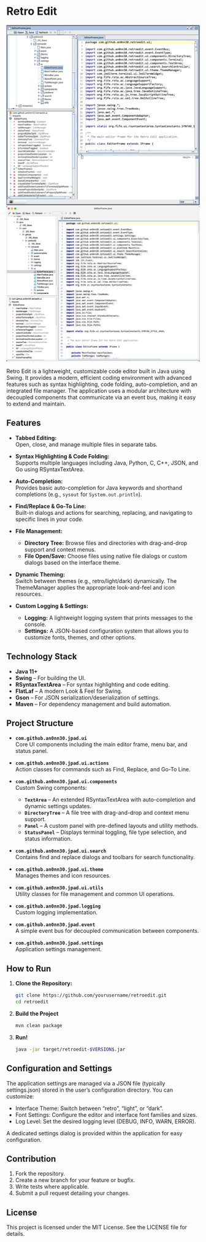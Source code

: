 # Retro Edit
![alt text](https://github.com/an0nn30/retroedit/blob/main/screenshot.png?raw=true)
![alt text](https://github.com/an0nn30/retroedit/blob/main/screenshot2.png?raw=true)


Retro Edit is a lightweight, customizable code editor built in Java using Swing. It provides a modern, efficient coding environment with advanced features such as syntax highlighting, code folding, auto-completion, and an integrated file manager. The application uses a modular architecture with decoupled components that communicate via an event bus, making it easy to extend and maintain.

## Features

- **Tabbed Editing:**  
  Open, close, and manage multiple files in separate tabs.

- **Syntax Highlighting & Code Folding:**  
  Supports multiple languages including Java, Python, C, C++, JSON, and Go using RSyntaxTextArea.

- **Auto-Completion:**  
  Provides basic auto-completion for Java keywords and shorthand completions (e.g., `sysout` for `System.out.println`).

- **Find/Replace & Go-To Line:**  
  Built-in dialogs and actions for searching, replacing, and navigating to specific lines in your code.

- **File Management:**
    - **Directory Tree:** Browse files and directories with drag-and-drop support and context menus.
    - **File Open/Save:** Choose files using native file dialogs or custom dialogs based on the interface theme.

- **Dynamic Theming:**  
  Switch between themes (e.g., retro/light/dark) dynamically. The ThemeManager applies the appropriate look-and-feel and icon resources.

- **Custom Logging & Settings:**
    - **Logging:** A lightweight logging system that prints messages to the console.
    - **Settings:** A JSON-based configuration system that allows you to customize fonts, themes, and other options.

## Technology Stack

- **Java 11+**
- **Swing** – For building the UI.
- **RSyntaxTextArea** – For syntax highlighting and code editing.
- **FlatLaf** – A modern Look & Feel for Swing.
- **Gson** – For JSON serialization/deserialization of settings.
- **Maven** – For dependency management and build automation.

## Project Structure

- **`com.github.an0nn30.jpad.ui`**  
  Core UI components including the main editor frame, menu bar, and status panel.

- **`com.github.an0nn30.jpad.ui.actions`**  
  Action classes for commands such as Find, Replace, and Go-To Line.

- **`com.github.an0nn30.jpad.ui.components`**  
  Custom Swing components:
    - **`TextArea`** – An extended RSyntaxTextArea with auto-completion and dynamic settings updates.
    - **`DirectoryTree`** – A file tree with drag-and-drop and context menu support.
    - **`Panel`** – A custom panel with pre-defined layouts and utility methods.
    - **`StatusPanel`** – Displays terminal toggling, file type selection, and status information.

- **`com.github.an0nn30.jpad.ui.search`**  
  Contains find and replace dialogs and toolbars for search functionality.

- **`com.github.an0nn30.jpad.ui.theme`**  
  Manages themes and icon resources.

- **`com.github.an0nn30.jpad.ui.utils`**  
  Utility classes for file management and common UI operations.

- **`com.github.an0nn30.jpad.logging`**  
  Custom logging implementation.

- **`com.github.an0nn30.jpad.event`**  
  A simple event bus for decoupled communication between components.

- **`com.github.an0nn30.jpad.settings`**  
  Application settings management.

## How to Run

1. **Clone the Repository:**

   ```bash
   git clone https://github.com/yourusername/retroedit.git
   cd retroedit
   ```
2. **Build the Project**
    ```bash
   mvn clean package
   ```
3. **Run!**
   ```bash
   java -jar target/retroedit-$VERSION$.jar
   ```
   
## Configuration and Settings

The application settings are managed via a JSON file (typically settings.json) stored in the user’s configuration directory. You can customize:
-	Interface Theme: Switch between “retro”, “light”, or “dark”.
-	Font Settings: Configure the editor and interface font families and sizes.
-	Log Level: Set the desired logging level (DEBUG, INFO, WARN, ERROR).

A dedicated settings dialog is provided within the application for easy configuration.


## Contribution
1.	Fork the repository.
2.	Create a new branch for your feature or bugfix.
3.	Write tests where applicable.
4.	Submit a pull request detailing your changes.

## License
This project is licensed under the MIT License. See the LICENSE file for details.